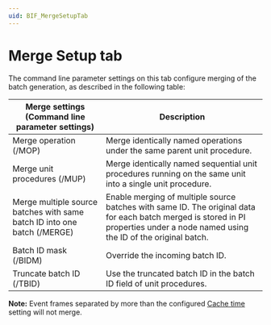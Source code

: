 ```yaml
---
uid: BIF_MergeSetupTab
---
```


# Merge Setup tab

<!-- Topic requires customization for specific interface -->

The command line parameter settings on this tab configure merging of the batch generation, as described in the following table:

| Merge settings (Command line parameter settings) | Description |
| ------------------------------------------------ | ----------- |
| Merge operation (/MOP) | Merge identically named operations under the same parent unit procedure. |
| Merge unit procedures (/MUP) | Merge identically named sequential unit procedures running on the same unit into a single unit procedure. |
| Merge multiple source batches with same batch ID into one batch (/MERGE) |Enable merging of multiple source batches with same ID. The original data for each batch merged is stored in PI properties under a node named using the ID of the original batch. |
| Batch ID mask (/BIDM) | Override the incoming batch ID. |
| Truncate batch ID (/TBID) | Use the truncated batch ID in the batch ID field of unit procedures. |

**Note:** Event frames separated by more than the configured [Cache time](xref:BIF_TimeSettingsTab#cache-time-cachetimedays) setting will not merge.
